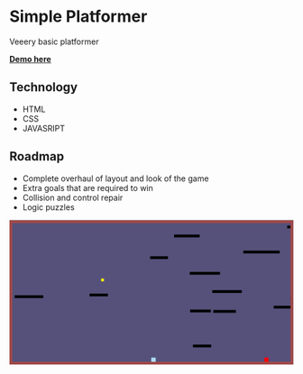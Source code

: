 

#  Simple Platformer
Veeery basic platformer

**[Demo here](https://rjachimek.github.io/PlatformGame/.)**

## Technology
 * HTML
 * CSS
 * JAVASRIPT
 
 ## Roadmap
 * Complete overhaul of layout and look of the game
 * Extra goals that are required to win
 * Collision and control repair 
 * Logic puzzles

![Screenshot](images/game.png)

